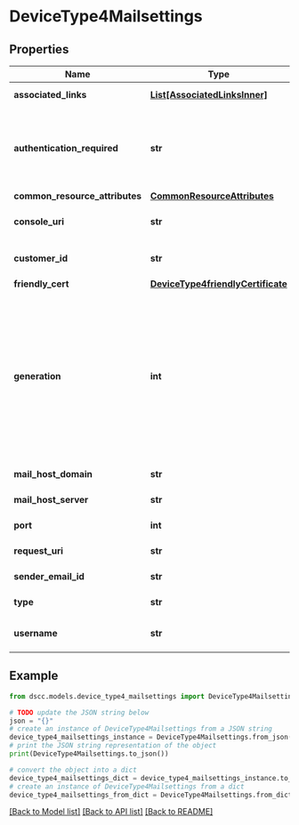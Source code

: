 # DeviceType4Mailsettings


## Properties

Name | Type | Description | Notes
------------ | ------------- | ------------- | -------------
**associated_links** | [**List[AssociatedLinksInner]**](AssociatedLinksInner.md) | Associated Links Details | [optional] 
**authentication_required** | **str** | Authentication needed for SMTP settings,possible options are:enabled or disabled | [optional] 
**common_resource_attributes** | [**CommonResourceAttributes**](CommonResourceAttributes.md) |  | [optional] 
**console_uri** | **str** | consoleUri for detailed storage object | [optional] 
**customer_id** | **str** | The customer application identifier | [optional] 
**friendly_cert** | [**DeviceType4friendlyCertificate**](DeviceType4friendlyCertificate.md) |  | [optional] 
**generation** | **int** | A monotonically increasing value. This value updates when the resource is updated and can be used as a short way to determine if a resource has changed or which of two different copies of a resource is more up to date.  | [optional] 
**mail_host_domain** | **str** | SMTP server&#39;s Host Domain | [optional] 
**mail_host_server** | **str** | SMTP server address/IP | [optional] 
**port** | **int** | SMTP server&#39;s port number | [optional] 
**request_uri** | **str** | requestUri for mail settings | [optional] 
**sender_email_id** | **str** | Sender email address | [optional] 
**type** | **str** | The type of resource. | [optional] 
**username** | **str** | SMTP server&#39;s username authentication | [optional] 

## Example

```python
from dscc.models.device_type4_mailsettings import DeviceType4Mailsettings

# TODO update the JSON string below
json = "{}"
# create an instance of DeviceType4Mailsettings from a JSON string
device_type4_mailsettings_instance = DeviceType4Mailsettings.from_json(json)
# print the JSON string representation of the object
print(DeviceType4Mailsettings.to_json())

# convert the object into a dict
device_type4_mailsettings_dict = device_type4_mailsettings_instance.to_dict()
# create an instance of DeviceType4Mailsettings from a dict
device_type4_mailsettings_from_dict = DeviceType4Mailsettings.from_dict(device_type4_mailsettings_dict)
```
[[Back to Model list]](../README.md#documentation-for-models) [[Back to API list]](../README.md#documentation-for-api-endpoints) [[Back to README]](../README.md)


